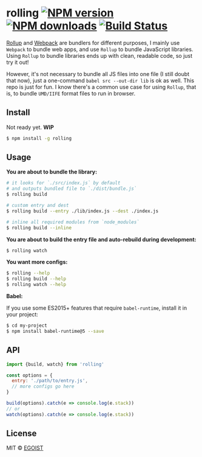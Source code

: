 # rolling [![NPM version](https://img.shields.io/npm/v/rolling.svg)](https://npmjs.com/package/rolling) [![NPM downloads](https://img.shields.io/npm/dm/rolling.svg)](https://npmjs.com/package/rolling) [![Build Status](https://img.shields.io/circleci/project/egoist/rolling/master.svg)](https://circleci.com/gh/egoist/rolling)

[Rollup](https://github.com/rollup/rollup) and [Webpack](https://github.com/webpack/webpack) are bundlers for different purposes, I mainly use `Webpack` to bundle web apps, and use `Rollup` to bundle JavaScript libraries. Using `Rollup` to bundle libraries ends up with clean, readable code, so just try it out!

However, it's not necessary to bundle all JS files into one file (I still doubt that now), just a one-command `babel src --out-dir lib` is ok as well. This repo is just for fun. I know there's a common use case for using `Rollup`, that is, to bundle `UMD/IIFE` format files to run in browser.

## Install

Not ready yet. **WIP**

```bash
$ npm install -g rolling
```

## Usage

**You are about to bundle the library:**

```bash
# it looks for `./src/index.js` by default
# and outputs bundled file to `./dist/bundle.js`
$ rolling build

# custom entry and dest
$ rolling build --entry ./lib/index.js --dest ./index.js

# inline all required modules from `node_modules`
$ rolling build --inline
```

**You are about to build the entry file and auto-rebuild during development:**

```bash
$ rolling watch
```

**You want more configs:**

```bash
$ rolling --help
$ rolling build --help
$ rolling watch --help
```

**Babel:**

If you use some ES2015+ features that require `babel-runtime`, install it in your project:

```bash
$ cd my-project
$ npm install babel-runtime@5 --save
```

## API

```javascript
import {build, watch} from 'rolling'

const options = {
  entry: './path/to/entry.js',
  // more configs go here
}

build(options).catch(e => console.log(e.stack))
// or
watch(options).catch(e => console.log(e.stack))
```

## License

MIT © [EGOIST](https://github.com/egoist)

